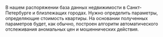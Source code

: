 В нашем распоряжении база данных недвижимости в Санкт-Петербурге и близлежащих городах. Нужно определить параметры, определяющие стоимость квартиры. На основании полученных параметров будет, как обычно, построен алгоритм автоматического отслеживания аномальных цен и мошеннических действия.
